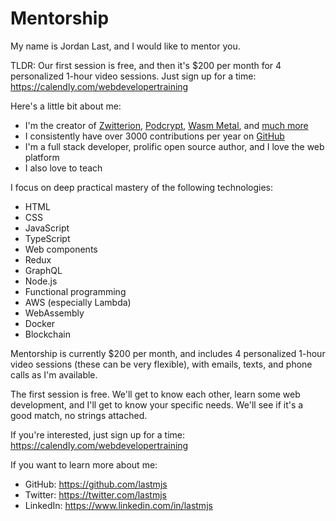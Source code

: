 # Mentorship

My name is Jordan Last, and I would like to mentor you.

TLDR: Our first session is free, and then it's $200 per month for 4 personalized 1-hour video sessions. Just sign up for a time: https://calendly.com/webdevelopertraining

Here's a little bit about me:

* I'm the creator of [Zwitterion](https://github.com/lastmjs/zwitterion), [Podcrypt](https://podcrypt.app/), [Wasm Metal](https://github.com/lastmjs/wasm-metal), and [much more](https://github.com/lastmjs)
* I consistently have over 3000 contributions per year on [GitHub](https://github.com/lastmjs)
* I'm a full stack developer, prolific open source author, and I love the web platform
* I also love to teach

I focus on deep practical mastery of the following technologies:

* HTML
* CSS
* JavaScript
* TypeScript
* Web components
* Redux
* GraphQL
* Node.js
* Functional programming
* AWS (especially Lambda)
* WebAssembly
* Docker
* Blockchain

Mentorship is currently $200 per month, and includes 4 personalized 1-hour video sessions (these can be very flexible), with emails, texts, and phone calls as I'm available.

The first session is free. We'll get to know each other, learn some web development, and I'll get to know your specific needs. We'll see if it's a good match, no strings attached.

If you're interested, just sign up for a time: https://calendly.com/webdevelopertraining

If you want to learn more about me:

* GitHub: https://github.com/lastmjs
* Twitter: https://twitter.com/lastmjs
* LinkedIn: https://www.linkedin.com/in/lastmjs